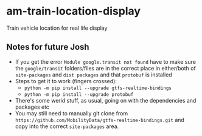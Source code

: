 # am-train-location-display
Train vehicle location for real life display


## Notes for future Josh

* If you get the error `Module google.transit not found` have to make sure the `google/transit` folders/files are in the correct place in either/both of `site-packages` and `dist packages` and that `protobuf` is installed
* Steps to get it to work (fingers crossed):
  * `python -m pip install --upgrade gtfs-realtime-bindings`
  * `python -m pip install --upgrade protobuf`
* There's some werid  stuff, as usual, going on with the dependencies and packages etc
* You may still need to manually git clone from `https://github.com/MobilityData/gtfs-realtime-bindings.git` and copy into the correct `site-packages` area.